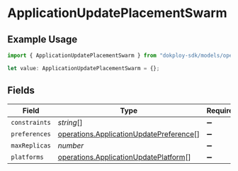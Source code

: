 # ApplicationUpdatePlacementSwarm

## Example Usage

```typescript
import { ApplicationUpdatePlacementSwarm } from "dokploy-sdk/models/operations";

let value: ApplicationUpdatePlacementSwarm = {};
```

## Fields

| Field                                                                                              | Type                                                                                               | Required                                                                                           | Description                                                                                        |
| -------------------------------------------------------------------------------------------------- | -------------------------------------------------------------------------------------------------- | -------------------------------------------------------------------------------------------------- | -------------------------------------------------------------------------------------------------- |
| `constraints`                                                                                      | *string*[]                                                                                         | :heavy_minus_sign:                                                                                 | N/A                                                                                                |
| `preferences`                                                                                      | [operations.ApplicationUpdatePreference](../../models/operations/applicationupdatepreference.md)[] | :heavy_minus_sign:                                                                                 | N/A                                                                                                |
| `maxReplicas`                                                                                      | *number*                                                                                           | :heavy_minus_sign:                                                                                 | N/A                                                                                                |
| `platforms`                                                                                        | [operations.ApplicationUpdatePlatform](../../models/operations/applicationupdateplatform.md)[]     | :heavy_minus_sign:                                                                                 | N/A                                                                                                |